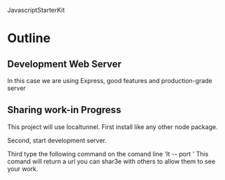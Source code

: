 JavascriptStarterKit

# Outline
## Development Web Server
In this case we are using Express, good features and production-grade server

## Sharing work-in Progress
This project will use localtunnel. First install like any other node package.

Second, start development server.

Third type the following command on the comand line 'lt -- port <port used localy>'  This comand will return a url you can shar3e with others to allow them to see your work.

